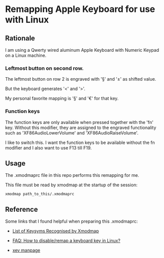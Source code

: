 # Remapping Apple Keyboard for use with Linux

## Rationale

I am using a Qwerty wired aluminum Apple Keyboard with Numeric Keypad
on a Linux machine.

### Leftmost button on second row.

The leftmost button on row 2 is engraved with '§' and '±' as shifted
value.

But the keyboard generates '<' and '>'.

My personal favorite mapping is '§' and '€' for that key.

### Function keys

The function keys are only available when pressed together with the
'fn' key. Without this modifier, they are assigned to the engraved
functionality such as 'XF86AudioLowerVolume' and
'XF86AudioRaiseVolume'.

I like to switch this. I want the function keys to be available
without the fn modifier and I also want to use F13 till F19.

## Usage

The .xmodmaprc file in this repo performs this remapping for me.

This file must be read by xmodmap at the startup of the session:

`xmodmap path_to_this/.xmodmaprc`


## Reference

Some links that I found helpful when preparing this .xmodmaprc:

- [List of Keysyms Recognised by
  Xmodmap](http://wiki.linuxquestions.org/wiki/List_of_Keysyms_Recognised_by_Xmodmap)

- [FAQ: How to disable/remap a keyboard key in
  Linux?](http://www.linuxscrew.com/2008/09/15/faq-how-to-disableremap-a-keyboard-key-in-linux/)

- [xev
  manpage](http://manpages.ubuntu.com/manpages/trusty/man1/xev.1.html)
